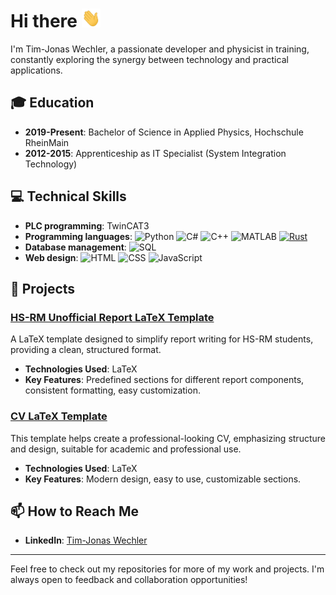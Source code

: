 # Hi there <img src="https://raw.githubusercontent.com/timjonaswechler/timjonaswechler/main/wave.gif" width="30px" height="30px" />
I'm Tim-Jonas Wechler, a passionate developer and physicist in training, constantly exploring the synergy between technology and practical applications.

## 🎓 Education
- **2019-Present**: Bachelor of Science in Applied Physics, Hochschule RheinMain
- **2012-2015**: Apprenticeship as IT Specialist (System Integration Technology)
  
## 💻 Technical Skills
- **PLC programming**: TwinCAT3
- **Programming languages**: ![Python](https://img.shields.io/badge/-Python-3776AB?style=flat-square&logo=Python&logoColor=white) ![C#](https://img.shields.io/badge/-C%23-239120?style=flat-square&logo=csharp&logoColor=white) ![C++](https://img.shields.io/badge/-C++-00599C?style=flat-square&logo=cplusplus&logoColor=white) ![MATLAB](https://img.shields.io/badge/-MATLAB-0076A8?style=flat-square&logo=Matlab&logoColor=white) [![Rust](https://img.shields.io/badge/Rust-%23000000.svg?e&logo=rust&logoColor=white)](#)
- **Database management**: ![SQL](https://img.shields.io/badge/-SQL-336791?style=flat-square&logo=postgresql&logoColor=white)
- **Web design**: ![HTML](https://img.shields.io/badge/-HTML-E34F26?style=flat-square&logo=html5&logoColor=white) ![CSS](https://img.shields.io/badge/-CSS-1572B6?style=flat-square&logo=css3&logoColor=white) ![JavaScript](https://img.shields.io/badge/-JavaScript-F7DF1E?style=flat-square&logo=javascript&logoColor=black)

## 🚀 Projects
### [HS-RM Unofficial Report LaTeX Template](https://github.com/timjonaswechler/hsrm-unoffical-report-latex)
A LaTeX template designed to simplify report writing for HS-RM students, providing a clean, structured format. 
- **Technologies Used**: LaTeX
- **Key Features**: Predefined sections for different report components, consistent formatting, easy customization.

### [CV LaTeX Template](https://github.com/timjonaswechler/cv-latex)
This template helps create a professional-looking CV, emphasizing structure and design, suitable for academic and professional use.
- **Technologies Used**: LaTeX
- **Key Features**: Modern design, easy to use, customizable sections.

## 📫 How to Reach Me
- **LinkedIn**: [Tim-Jonas Wechler](https://linkedin.com/in/tim-jonas-wechler-89a983243)

---

Feel free to check out my repositories for more of my work and projects. I'm always open to feedback and collaboration opportunities!

